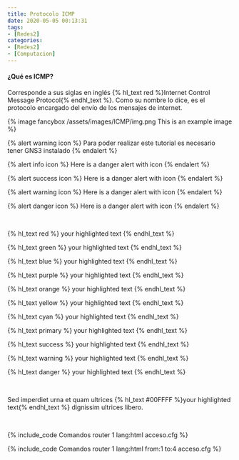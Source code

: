 ```yaml
---
title: Protocolo ICMP
date: 2020-05-05 00:13:31
tags:
- [Redes2]
categories:
- [Redes2]
- [Computacion]
---
```


<h4>¿Qué es ICMP?</h4>
<p>
    Corresponde a sus siglas en inglés {% hl_text red %}Internet Control Message Protocol{% endhl_text %}. Como su nombre 
    lo dice, es el protocolo encargado del envío de los mensajes de internet. 
</p>
<!-- more --> 
	
{% image fancybox /assets/images/ICMP/img.png This is an example image %}

{% alert warning icon %}
Para poder realizar este tutorial es necesario tener GNS3 instalado
{% endalert %}


{% alert info icon %}
Here is a danger alert with icon
{% endalert %}

{% alert success icon %}
Here is a danger alert with icon
{% endalert %}


{% alert warning icon %}
Here is a danger alert with icon
{% endalert %}

{% alert danger icon %}
Here is a danger alert with icon
{% endalert %}

<br/>

{% hl_text red %}
your highlighted text
{% endhl_text %}


{% hl_text green %}
your highlighted text
{% endhl_text %}


{% hl_text blue %}
your highlighted text
{% endhl_text %}


{% hl_text purple %}
your highlighted text
{% endhl_text %}


{% hl_text orange %}
your highlighted text
{% endhl_text %}


{% hl_text yellow %}
your highlighted text
{% endhl_text %}


{% hl_text cyan %}
your highlighted text
{% endhl_text %}

{% hl_text primary %}
your highlighted text
{% endhl_text %}

{% hl_text success %}
your highlighted text
{% endhl_text %}

{% hl_text warning %}
your highlighted text
{% endhl_text %}


{% hl_text danger %}
your highlighted text
{% endhl_text %}

<br/>
<p>Sed imperdiet urna et quam ultrices {% hl_text #00FFFF %}your highlighted text{% endhl_text %} dignissim ultrices libero.</p>
<br/>

{% include_code Comandos router 1 lang:html acceso.cfg %}

{% include_code Comandos router 1 lang:html from:1 to:4 acceso.cfg %}
